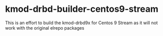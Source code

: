 # kmod-drbd-builder-centos9-stream
This is an effort to build the kmod-drbd9x for Centos 9 Stream as it will not work with the original elrepo packages 
